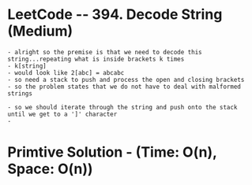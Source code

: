 # LeetCode -- 394. Decode String (Medium)

    - alright so the premise is that we need to decode this string...repeating what is inside brackets k times
    - k[string]
    - would look like 2[abc] = abcabc
    - so need a stack to push and process the open and closing brackets
    - so the problem states that we do not have to deal with malformed strings

    - so we should iterate through the string and push onto the stack until we get to a ']' character
    - 


# Primtive Solution - (Time: O(n), Space: O(n))
